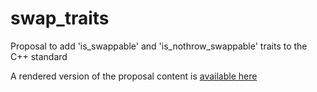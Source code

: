 swap_traits
===========

Proposal to add 'is_swappable' and 'is_nothrow_swappable' traits to the C++ standard

A rendered version of the proposal content is [available here](http://acmorrow.github.com/swap_traits)

